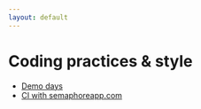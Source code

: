 ```yaml
---
layout: default
---
```


Coding practices & style
========================

* [Demo days](/demo.html)
* [CI with semaphoreapp.com](/ci-semaphoreapp.html)
